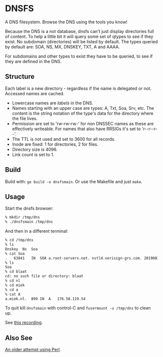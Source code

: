 # DNSFS

A DNS filesystem. Browse the DNS using the tools you know!

Because the DNS is a not database, dnsfs can't just display directories full of content. To help a
little bit it will query some set of qtypes to see if they exist. No subdomain (directories) will be
listed by default. The types queried by default are: SOA, NS, MX, DNSKEY, TXT, A and AAAA.

For subdomains and other types to exist they have to be queried, to see if they are defined in the
DNS.

## Structure

Each label is a new directory - regardless if the name is delegated or not. Accessed names are
cached.

* Lowercase names are *labels* in the DNS.
* Names starting with an upper case are types: A, Txt, Soa, Srv, etc. The content is the string
  notation of the type's data for the directory where the file lives.
* Permission are set to 'rw-rw-rw-' for non DNSSEC names as these are effectively writeable. For
  names that also have RRSIGs it's set to 'r--r--r--'.
* The TTL is not used and set to 3600 for all records.
* Inode are fixed: 1 for directories, 2 for files.
* Directory size is 4096.
* Link count is set to 1.

## Build

Build with: `go build -o dnsfsmain`. Or use the Makefile and just `make`.

## Usage

Start the dnsfs browser:

~~~ sh
% mkdir /tmp/dns
% ./dnsfsmain /tmp/dns
~~~

And then in a different terminal:

~~~ sh
% cd /tmp/dns
% ls
Dnskey  Ns  Soa
% cat Soa
.	63841	IN	SOA	a.root-servers.net. nstld.verisign-grs.com. 2019081000 1800 900 604800 86400
% ls
Soa
% cd blaat
cd: no such file or directory: blaat
% cd nl
% cd miek
% cd a
% cat A
a.miek.nl.	899	IN	A	176.58.119.54
~~~

To quit kill `dnsfsmain` with control-C and `fusermount -u /tmp/dns` to clean up.

See [this recording](https://asciinema.org/a/cphAcSWynSxuyGGiEhn9za8On).

## Also See

[An older attempt using Perl](https://miek.nl/2010/december/04/a-dns-filesystem/).
